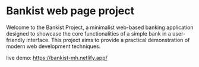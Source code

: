 # Bankist web page project

Welcome to the Bankist Project, a minimalist web-based banking application designed to showcase the core functionalities of a simple bank in a user-friendly interface. This project aims to provide a practical demonstration of modern web development techniques.

live demo: https://bankist-mh.netlify.app/
